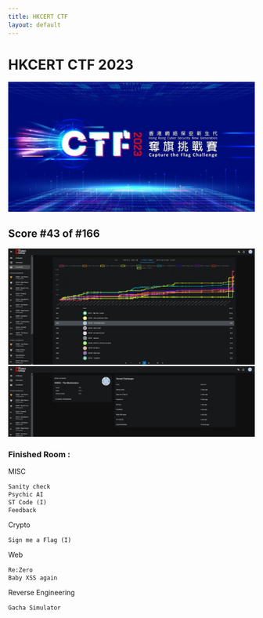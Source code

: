```yaml
---
title: HKCERT CTF
layout: default
---
```


# HKCERT CTF 2023

![](img/CTF2023_KV_Pixel_2000.jpg)

## Score #43 of #166

![](img/1699794536817.jpg)
![](img/1699794536374.jpg)


### Finished Room :

MISC

    Sanity check
    Psychic AI
    ST Code (I)
    Feedback

Crypto

    Sign me a Flag (I)

Web

    Re:Zero
    Baby XSS again

Reverse Engineering

    Gacha Simulator
